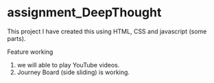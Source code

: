 # assignment_DeepThought

This project I have created this using HTML, CSS and javascript (some parts). 

Feature working
1. we will able to play YouTube videos.
2. Journey Board (side sliding) is working.


 
